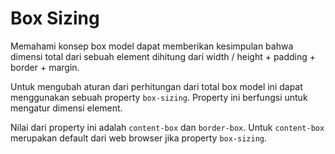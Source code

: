 # Box Sizing

Memahami konsep box model dapat memberikan kesimpulan bahwa dimensi total dari sebuah element dihitung dari width / height + padding + border + margin.

Untuk mengubah aturan dari perhitungan dari total box model ini dapat menggunakan sebuah property `box-sizing`. Property ini berfungsi untuk mengatur dimensi element.

Nilai dari property ini adalah `content-box` dan `border-box`.
Untuk `content-box` merupakan default dari web browser jika property `box-sizing`.

